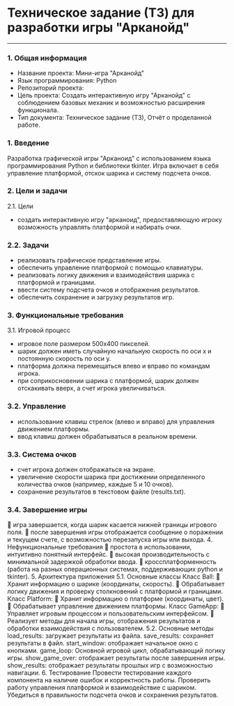 # Техническое задание (ТЗ) для разработки игры "Арканойд"
---
### 1. Общая информация
* Название проекта: Мини-игра "Арканойд"
* Язык программирования: Python
* Репозиторий проекта:
* Цель проекта: Создать интерактивную игру "Арканойд" с соблюдением базовых механик и возможностью расширения функционала.
* Тип документа: Техническое задание (ТЗ), Отчёт о проделанной работе.

### 1. Введение

Разработка графической игры "Арканоид" с использованием языка программирования Python и библиотеки tkinter. Игра включает в себя управление платформой, отскок шарика и систему подсчета очков.

### 2. Цели и задачи
2.1. Цели

* создать интерактивную игру "арканоид", предоставляющую игроку возможность управлять платформой и набирать очки.

### 2.2. Задачи

* реализовать графическое представление игры.
* обеспечить управление платформой с помощью клавиатуры.
* реализовать логику движения и взаимодействия шарика с платформой и границами.
* ввести систему подсчета очков и отображения результатов.
* обеспечить сохранение и загрузку результатов игр.

### 3. Функциональные требования

3.1. Игровой процесс
* игровое поле размером 500x400 пикселей.
* шарик должен иметь случайную начальную скорость по оси x и постоянную скорость по оси y.
* платформа должна перемещаться влево и вправо по командам игрока.
* при соприкосновении шарика с платформой, шарик должен отскакивать вверх, а счет игрока увеличиваться.

### 3.2. Управление

* использование клавиш стрелок (влево и вправо) для управления движением платформы.
* ввод клавиш должен обрабатываться в реальном времени.

### 3.3. Система очков

* счет игрока должен отображаться на экране.
* увеличение скорости шарика при достижении определенного количества очков (например, каждые 5 и 10 очков).
* сохранение результатов в текстовом файле (results.txt).

### 3.4. Завершение игры
	игра завершается, когда шарик касается нижней границы игрового поля.
	после завершения игры отображается сообщение о поражении и текущем счете, с возможностью перезапуска игры или выхода.
4. Нефункциональные требования
	простота в использовании, интуитивно понятный интерфейс.
	высокая производительность с минимальной задержкой обработки ввода.
	кроссплатформенность (работа на разных операционных системах, поддерживающих python и tkinter).
5. Архитектура приложения
5.1. Основные классы
Класс Ball:
	Хранит информацию о шарике (координаты, скорость).
	Обрабатывает логику движения и проверку столкновений с платформой и границами.
Класс Platform:
	Хранит информацию о платформе (координаты, цвет).
	Обрабатывает управление движением платформы.
Класс GameApp:
	Управляет игровым процессом и пользовательским интерфейсом.
	Реализует методы для начала игры, отображения результатов и обработки взаимодействия с пользователем.
5.2. Основные методы
load_results: загружает результаты из файла.
save_results: сохраняет результаты в файл.
start_window: отображает начальное окно с кнопками.
game_loop: Основной игровой цикл, обрабатывающий логику игры.
show_game_over: отображает результаты после завершения игры.
show_results: отображает результаты прошлых игр с возможностью навигации.
6. Тестирование
Провести тестирование каждого компонента на наличие ошибок и корректность работы.
Проверить работу управления платформой и взаимодействие с шариком.
Убедиться в правильности подсчета очков и сохранения результатов.
